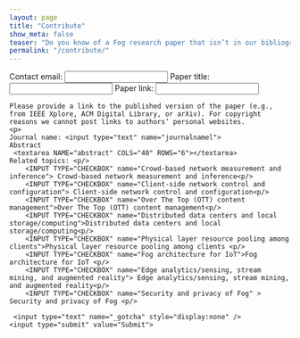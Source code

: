 ```yaml
---
layout: page
title: "Contribute"
show_meta: false
teaser: "Do you know of a Fog research paper that isn’t in our bibliography yet? Tell us here, and we’ll include it! New papers will appear online a couple days after submission to allow our moderators to screen out spam."
permalink: "/contribute/"
---
```


<form action="//formspree.io/email@fognetworks.org"
      method="POST">
	<input type="hidden" name="_subject" value="Paper contribution from Fognetworks" />
	<input type="hidden" name="_next" value="http://fognetwork.org/>
    Authors: <input type="text" name="name">
    Contact email: <input type="text" name="_replyto">
	Paper title: <input type="text" name="title">	
	Paper link: <input type="text" name="paperLink">
	
	Please provide a link to the published version of the paper (e.g., from IEEE Xplore, ACM Digital Library, or arXiv). For copyright reasons we cannot post links to authors’ personal websites.
	<p>
	Journal name: <input type="text" name="journalnamel">
	Abstract
	 <textarea NAME="abstract" COLS="40" ROWS="6"></textarea>
	Related topics: <p/> 
		<INPUT TYPE="CHECKBOX" name="Crowd-based network measurement and inference"> Crowd-based network measurement and inference<p/> 
		<INPUT TYPE="CHECKBOX" name="Client-side network control and configuration"> Client-side network control and configuration<p/> 
		<INPUT TYPE="CHECKBOX" name="Over The Top (OTT) content management">Over The Top (OTT) content management<p/> 
		<INPUT TYPE="CHECKBOX" name="Distributed data centers and local storage/computing">Distributed data centers and local storage/computing<p/>  
		<INPUT TYPE="CHECKBOX" name="Physical layer resource pooling among clients">Physical layer resource pooling among clients <p/> 
		<INPUT TYPE="CHECKBOX" name="Fog architecture for IoT">Fog architecture for IoT <p/> 
		<INPUT TYPE="CHECKBOX" name="Edge analytics/sensing, stream mining, and augmented reality"> Edge analytics/sensing, stream mining, and augmented reality<p/> 
		<INPUT TYPE="CHECKBOX" name="Security and privacy of Fog" > Security and privacy of Fog <p/> 		
	
	 <input type="text" name="_gotcha" style="display:none" />
    <input type="submit" value="Submit">
</form>